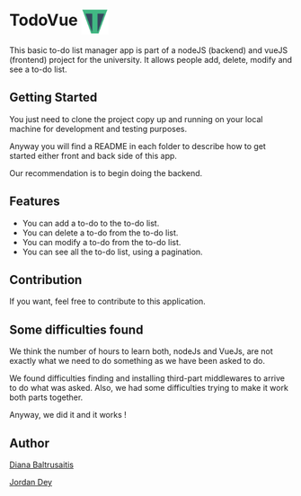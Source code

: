 # TodoVue <img align="center" src="frontend/src/assets/Favicon.png" width="48" />

This basic to-do list manager app is part of a nodeJS (backend) and vueJS (frontend) project for the university.
It allows people add, delete, modify and see a to-do list.

## Getting Started

You just need to clone the project copy up and running on your local machine for development and testing purposes.

Anyway you will find a README in each folder to describe how to get started either front and back side of this app.

Our recommendation is to begin doing the backend.

## Features

- You can add a to-do to the to-do list.
- You can delete a to-do from the to-do list.
- You can modify a to-do from the to-do list.
- You can see all the to-do list, using a pagination.

## Contribution

If you want, feel free to contribute to this application.


## Some difficulties found

We think the number of hours to learn both, nodeJs and VueJs, are not exactly what we need to do something as we have been asked to do.

We found difficulties finding and installing third-part middlewares to arrive to do what was asked.
Also, we had some difficulties trying to make it work both parts together.

Anyway, we did it and it works ! 

## Author

[Diana Baltrusaitis](https://github.com/nitabaltru)

[Jordan Dey](https://github.com/DeyJordan)
